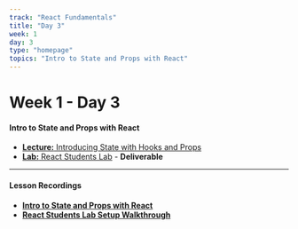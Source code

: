 ```yaml
---
track: "React Fundamentals"
title: "Day 3"
week: 1
day: 3
type: "homepage"
topics: "Intro to State and Props with React"
---
```



# Week 1 - Day 3

#### Intro to State and Props with React

- [**Lecture:** Introducing State with Hooks and Props](/react-fundamentals/week-1/day-3/lecture-materials/introducing-state-with-hooks-and-props)
- [**Lab:** React Students Lab](/react-fundamentals/week-1/day-3/labs/react-students-lab/) - **Deliverable**

<hr>


#### Lesson Recordings

- [**Intro to State and Props with React**](https://generalassembly.zoom.us/rec/share/ErQ8njxkvI-vTDBDIoZZ5F1x3Y3raUFnKgFmZ9ViJ4xZ2-fkx6uT3wMM7-tkMq8k.Tf4lQS7IApR3J86_?startTime=1617195693000)
- [**React Students Lab Setup Walkthrough**](https://generalassembly.zoom.us/rec/share/ErQ8njxkvI-vTDBDIoZZ5F1x3Y3raUFnKgFmZ9ViJ4xZ2-fkx6uT3wMM7-tkMq8k.Tf4lQS7IApR3J86_?startTime=1617218028000)
